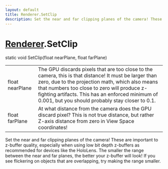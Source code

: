 ```yaml
---
layout: default
title: Renderer.SetClip
description: Set the near and far clipping planes of the camera! These are important to z-buffer quality, especially when using low bit depth z-buffers as recommended for devices like the HoloLens. The smaller the range between the near and far planes, the better your z-buffer will look! If you see flickering on objects that are overlapping, try making the range smaller.
---
```

# [Renderer]({{site.url}}/Pages/Reference/Renderer.html).SetClip

<div class='signature' markdown='1'>
static void SetClip(float nearPlane, float farPlane)
</div>

|  |  |
|--|--|
|float nearPlane|The GPU discards pixels that are too             close to the camera, this is that distance! It must be larger             than zero, due to the projection math, which also means that             numbers too close to zero will produce z-fighting artifacts. This             has an enforced minimum of 0.001, but you should probably stay             closer to 0.1.|
|float farPlane|At what distance from the camera does the             GPU discard pixel? This is not true distance, but rather Z-axis             distance from zero in View Space coordinates!|

Set the near and far clipping planes of the camera!
These are important to z-buffer quality, especially when using
low bit depth z-buffers as recommended for devices like the
HoloLens. The smaller the range between the near and far planes,
the better your z-buffer will look! If you see flickering on
objects that are overlapping, try making the range smaller.



